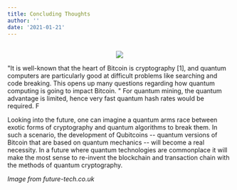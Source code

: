 ```yaml
---
title: Concluding Thoughts
author: ''
date: '2021-01-21'
---
```


<center>
</br>
<img src="https://www.future-tech.co.uk/wp-content/uploads/2020/07/Untitled-design-2new.png">
</center>


"It is well-known that the heart of Bitcoin is
cryptography [1], and quantum computers are particularly good at difficult problems like
searching and code breaking. This opens up many questions regarding how quantum 
computing is going to impact Bitcoin. "
For quantum mining, the quantum advantage is limited, hence very fast
quantum hash rates would be required. F

Looking into the future, one can imagine a quantum arms race between exotic forms of
cryptography and quantum algorithms to break them. In such a scenario, the development of
Qubitcoins -- quantum versions of Bitcoin that are based on quantum mechanics -- will
become a real necessity. In a future where quantum technologies are commonplace it will
make the most sense to re-invent the blockchain and transaction chain with the methods of
quantum cryptography. 

*Image from future-tech.co.uk*